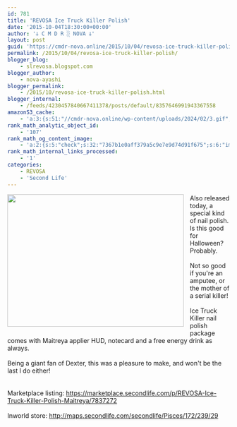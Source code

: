 ```yaml
---
id: 781
title: 'REVOSA Ice Truck Killer Polish'
date: '2015-10-04T18:30:00+00:00'
author: '𐕣 C M D R ░ NOVA 𐕣'
layout: post
guid: 'https://cmdr-nova.online/2015/10/04/revosa-ice-truck-killer-polish/'
permalink: /2015/10/04/revosa-ice-truck-killer-polish/
blogger_blog:
    - slrevosa.blogspot.com
blogger_author:
    - nova-ayashi
blogger_permalink:
    - /2015/10/revosa-ice-truck-killer-polish.html
blogger_internal:
    - /feeds/4230457840667411378/posts/default/8357646991943367558
amazonS3_cache:
    - 'a:3:{s:51:"//cmdr-nova.online/wp-content/uploads/2024/02/3.gif";a:1:{s:9:"timestamp";i:1715804336;}s:57:"//cmdr-nova.online/wp-content/uploads/2024/02/NoAi_01.png";a:1:{s:9:"timestamp";i:1721625505;}s:67:"//cmdr-nova.online/wp-content/uploads/2024/02/721ac29ea9cbae00.jpeg";a:1:{s:9:"timestamp";i:1712963116;}}'
rank_math_analytic_object_id:
    - '107'
rank_math_og_content_image:
    - 'a:2:{s:5:"check";s:32:"7367b1e0aff379a5c9e7e9d74d91f675";s:6:"images";a:0:{}}'
rank_math_internal_links_processed:
    - '1'
categories:
    - REVOSA
    - 'Second Life'
---
```


<div style="clear: both; text-align: center;">
<a href="http://4.bp.blogspot.com/-bR2epxRfaqY/VhFvpafgtoI/AAAAAAAAAUE/HadVNaDPhdc/s1600/icetruckad.png" style="clear: left; float: left; margin-bottom: 1em; margin-right: 1em;"><img border="0" height="300" src="http://4.bp.blogspot.com/-bR2epxRfaqY/VhFvpafgtoI/AAAAAAAAAUE/HadVNaDPhdc/s400/icetruckad.png" width="400" /></a></div>
Also released today, a special kind of nail polish. Is this good for Halloween? Probably.<br />
<br />
Not so good if you're an amputee, or the mother of a serial killer!<br />
<br />
Ice Truck Killer nail polish package comes with Maitreya applier HUD, notecard and a free energy drink as always.<br />
<br />
Being a giant fan of Dexter, this was a pleasure to make, and won't be the last I do either!<br />
<br />
<br />
Marketplace listing: <a href="https://marketplace.secondlife.com/p/REVOSA-Ice-Truck-Killer-Polish-Maitreya/7837272" target="_blank" rel="noopener">https://marketplace.secondlife.com/p/REVOSA-Ice-Truck-Killer-Polish-Maitreya/7837272</a><br />
<br />
Inworld store: <a href="http://maps.secondlife.com/secondlife/Pisces/172/239/29" target="_blank" rel="noopener">http://maps.secondlife.com/secondlife/Pisces/172/239/29</a>